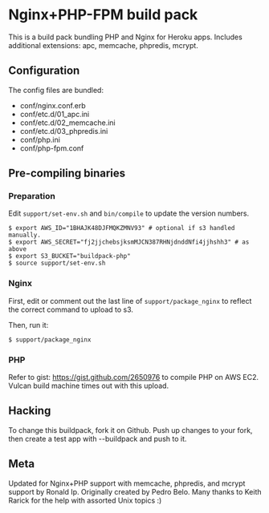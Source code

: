 Nginx+PHP-FPM build pack
========================

This is a build pack bundling PHP and Nginx for Heroku apps.
Includes additional extensions: apc, memcache, phpredis, mcrypt.

Configuration
-------------

The config files are bundled:

* conf/nginx.conf.erb
* conf/etc.d/01_apc.ini
* conf/etc.d/02_memcache.ini
* conf/etc.d/03_phpredis.ini
* conf/php.ini
* conf/php-fpm.conf


Pre-compiling binaries
----------------------

### Preparation
Edit `support/set-env.sh` and `bin/compile` to update the version numbers.
````
$ export AWS_ID="1BHAJK48DJFMQKZMNV93" # optional if s3 handled manually.
$ export AWS_SECRET="fj2jjchebsjksmMJCN387RHNjdnddNfi4jjhshh3" # as above
$ export S3_BUCKET="buildpack-php"
$ source support/set-env.sh
````

### Nginx
First, edit or comment out the last line of `support/package_nginx` to reflect the correct command to upload to s3.

Then, run it:
````
$ support/package_nginx
````

### PHP
Refer to gist: <https://gist.github.com/2650976> to compile PHP on AWS EC2. Vulcan build machine times out with this upload.
<script src="https://gist.github.com/2650976.js"> </script>

Hacking
-------

To change this buildpack, fork it on Github. Push up changes to your fork, then create a test app with --buildpack <your-github-url> and push to it.


Meta
----

Updated for Nginx+PHP support with memcache, phpredis, and mcrypt support by Ronald Ip.
Originally created by Pedro Belo.
Many thanks to Keith Rarick for the help with assorted Unix topics :)
